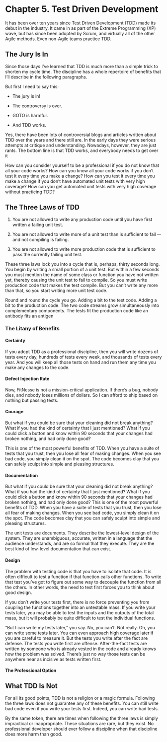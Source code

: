 # Chapter 5. Test Driven Development

It has been over ten years since Test Driven Development (TDD) made its debut in the industry. It came in as part of the Extreme Programming (XP) wave, but has since been adopted by Scrum, and virtually all of the other Agile methods. Even non-Agile teams practice TDD.

## 

## The Jury Is In

Since those days I’ve learned that TDD is much more than a simple trick to shorten my cycle time. The discipline has a whole repertoire of benefits that I’ll describe in the following paragraphs.

But first I need to say this:

- The jury is in!

- The controversy is over.

- GOTO is harmful.

- And TDD works.

Yes, there have been lots of controversial blogs and articles written about TDD over the years and there still are. In the early days they were serious attempts at critique and understanding. Nowadays, however, they are just rants. The bottom line is that TDD works, and everybody needs to get over it

How can you consider yourself to be a professional if you do not know that all your code works? How can you know all your code works if you don’t test it every time you make a change? How can you test it every time you make a change if you don’t have automated unit tests with very high coverage? How can you get automated unit tests with very high coverage without practicing TDD?

## 

## The Three Laws of TDD

1. You are not allowed to write any production code until you have first written a failing unit test.

2. You are not allowed to write more of a unit test than is sufficient to fail -- and not compiling is failing.

3. You are not allowed to write more production code that is sufficient to pass the currently failing unit test.

These three laws lock you into a cycle that is, perhaps, thirty seconds long. You begin by writing a small portion of a unit test. But within a few seconds you must mention the name of some class or function you have not written yet, thereby causing the unit test to fail to compile. So you must write production code that makes the test compile. But you can’t write any more than that, so you start writing more unit test code.

Round and round the cycle you go. Adding a bit to the test code. Adding a bit to the production code. The two code streams grow simultaneously into complementary components. The tests fit the production code like an antibody fits an antigen

### The Litany of Benefits

#### Certainty

If you adopt TDD as a professional discipline, then you will write dozens of tests every day, hundreds of tests every week, and thousands of tests every year. And you will keep all those tests on hand and run them any time you make any changes to the code.

#### Defect Injection Rate

Now, FitNesse is not a mission-critical application. If there’s a bug, nobody dies, and nobody loses millions of dollars. So I can afford to ship based on nothing but passing tests.

#### Courage

But what if you could be sure that your cleaning did not break anything? What if you had the kind of certainty that I just mentioned? What if you could click a button and know within 90 seconds that your changes had broken nothing, and had only done good?

This is one of the most powerful benefits of TDD. When you have a suite of tests that you trust, then you lose all fear of making changes. When you see bad code, you simply clean it on the spot. The code becomes clay that you can safely sculpt into simple and pleasing structures.

#### Documentation

But what if you could be sure that your cleaning did not break anything? What if you had the kind of certainty that I just mentioned? What if you could click a button and know within 90 seconds that your changes had broken nothing, and had only done good? This is one of the most powerful benefits of TDD. When you have a suite of tests that you trust, then you lose all fear of making changes. When you see bad code, you simply clean it on the spot. The code becomes clay that you can safely sculpt into simple and pleasing structures.

The unit tests are documents. They describe the lowest-level design of the system. They are unambiguous, accurate, written in a language that the audience understands, and are so formal that they execute. They are the best kind of low-level documentation that can exist.

#### Design

The problem with testing code is that you have to isolate that code. It is often difficult to test a function if that function calls other functions. To write that test you’ve got to figure out some way to decouple the function from all the others. In other words, the need to test first forces you to think about good design.

If you don’t write your tests first, there is no force preventing you from coupling the functions together into an untestable mass. If you write your tests later, you may be able to test the inputs and the outputs of the total mass, but it will probably be quite difficult to test the individual functions.

“But I can write my tests later,” you say. No, you can’t. Not really. Oh, you can write some tests later. You can even approach high coverage later if you are careful to measure it. But the tests you write after the fact are defense. The tests you write first are offense. After-the-fact tests are written by someone who is already vested in the code and already knows how the problem was solved. There’s just no way those tests can be anywhere near as incisive as tests written first.

#### The Professional Option

## 

## What TDD Is Not

For all its good points, TDD is not a religion or a magic formula. Following the three laws does not guarantee any of these benefits. You can still write bad code even if you write your tests first. Indeed, you can write bad tests.

By the same token, there are times when following the three laws is simply impractical or inappropriate. These situations are rare, but they exist. No professional developer should ever follow a discipline when that discipline does more harm than good.
